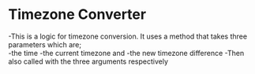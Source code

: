 # Timezone Converter
-This is a logic for timezone conversion. It uses a method that takes three parameters which are; <br>
-the time
-the current timezone and
-the new timezone difference
-Then also called with the three arguments respectively
